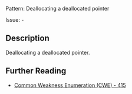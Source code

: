 Pattern: Deallocating a deallocated pointer

Issue: -

## Description

Deallocating a deallocated pointer.

## Further Reading

* [Common Weakness Enumeration (CWE) - 415](https://cwe.mitre.org/data/definitions/415.html)